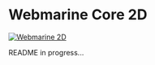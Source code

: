 # Webmarine Core 2D 
[![Webmarine 2D](https://img.shields.io/endpoint?url=https://dashboard.cypress.io/badge/detailed/6p5fwb/master&style=flat&logo=cypress)](https://dashboard.cypress.io/projects/6p5fwb/runs)

README in progress...